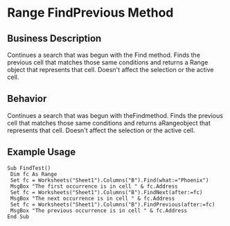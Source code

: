 # Range FindPrevious Method

## Business Description
Continues a search that was begun with the Find method. Finds the previous cell that matches those same conditions and returns a Range object that represents that cell. Doesn't affect the selection or the active cell.

## Behavior
Continues a search that was begun with theFindmethod. Finds the previous cell that matches those same conditions and returns aRangeobject that represents that cell. Doesn't affect the selection or the active cell.

## Example Usage
```vba
Sub FindTest() 
 Dim fc As Range 
 Set fc = Worksheets("Sheet1").Columns("B").Find(what:="Phoenix") 
 MsgBox "The first occurrence is in cell " & fc.Address 
 Set fc = Worksheets("Sheet1").Columns("B").FindNext(after:=fc) 
 MsgBox "The next occurrence is in cell " & fc.Address 
 Set fc = Worksheets("Sheet1").Columns("B").FindPrevious(after:=fc) 
 MsgBox "The previous occurrence is in cell " & fc.Address 
End Sub
```